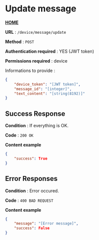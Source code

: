 # Update message
**[HOME](../README.md)**

**URL** : `/device/message/update`

**Method** : `POST`

**Authentication required** : YES (JWT token)

**Permissions required** : device


Informations to provide :

```json
{
    "device_token": "[JWT token]",
    "message_id": "[integer]",
    "text_content": "[string(8192)]"
}
```

## Success Response

**Condition** : If everything is OK.

**Code** : `200 OK`

**Content example**

```json
{
    "success": True
}
```

## Error Responses

**Condition** : Error occured.

**Code** : `400 BAD REQUEST`

**Content example**

```json
{
    "message": "[Error message]",
    "success": False
}
```